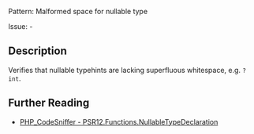 Pattern: Malformed space for nullable type

Issue: -

## Description

Verifies that nullable typehints are lacking superfluous whitespace, e.g. `?int`.

## Further Reading

* [PHP_CodeSniffer - PSR12.Functions.NullableTypeDeclaration](https://github.com/squizlabs/PHP_CodeSniffer/blob/master/src/Standards/PSR12/Sniffs/Functions/NullableTypeDeclarationSniff.php)